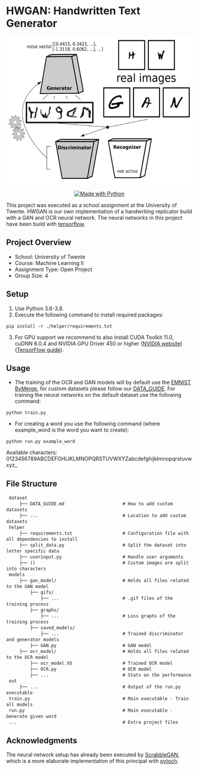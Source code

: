 # HWGAN: Handwritten Text Generator

<p align="center">
  <img height="400" width="auto" src="image/HWGAN.gif">
</p>

<p align="center">
  <a aria-label="Python_shield" href="https://www.python.org/" target="_blank">
    <img alt="Made with Python" src="http://ForTheBadge.com/images/badges/made-with-python.svg" target="_blank" />
  </a>
</p>

This project was executed as a school assignment at the University of Twente. HWGAN is our own implementation of a handwriting replicator build with a GAN and OCR neural network. The neural networks in this project have been build with [tensorflow](https://github.com/tensorflow/tensorflow).

## Project Overview

- School: University of Twente
- Course: Machine Learning II
- Assignment Type: Open Project
- Group Size: 4

## Setup

1. Use Python 3.6-3.8.
2. Execute the following command to install required packages:

```
pip install -r ./helper/requirements.txt
```

3. For GPU support we recommend to also install CUDA Toolkit 11.0, cuDNN 8.0.4 and NVIDIA GPU Driver 450 or higher ([NVIDIA website](https://developer.nvidia.com/cuda-toolkit))([TensorFlow guide](https://www.tensorflow.org/install/gpu)).

## Usage

- The training of the OCR and GAN models will by default use the [EMNIST ByMerge](https://developer.nvidia.com/cuda-toolkit), for custom datasets please follow our [DATA_GUIDE](userinput/DATA_GUIDE.md). For training the neural networks on the default dataset use the following command:

```
python train.py
```

- For creating a word you use the following command (where example_word is the word you want to create):

```
python run.py example_word
```

Available characters: 0123456789ABCDEFGHIJKLMNOPQRSTUVWXYZabcdefghijklmnopqrstuvwxyz\_

## File Structure

     dataset
         ├── DATA_GUIDE.md                      # How to add custom datasets
         ├── ...                                # Location to add custom datasets
     helper
         ├── requirements.txt                   # Configuration file with all dependencies to install
         ├── split_data.py                      # Split the dataset into letter specific data
         ├── userinput.py                       # Handle user arguments
         ├── ()                                 # Custom images are split into characters
     models
         ├── gan_model/                         # Holds all files related to the GAN model
             ├── gifs/
                 ├── ...                        # .gif files of the training process
             ├── graphs/
                 ├── ...                        # Loss graphs of the training process
             ├── saved_models/
                 ├── ...                        # Trained discriminator and generator models
             ├── GAN.py                         # GAN model
         ├── ocr_model/                         # Holds all files related to the OCR model
             ├── ocr_model.h5                   # Trained OCR model
             ├── OCR.py                         # OCR model
             ├── ...                            # Stats on the performance
     out
         ├── ...                                # Output of the run.py executable
     train.py                                   # Main executable - Train all models
     run.py                                     # Main executable - Generate given word
     ...                                        # Extra project files

## Acknowledgments

The neural network setup has already been executed by [ScrabbleGAN](https://github.com/amzn/convolutional-handwriting-gan), which is a more elaborate implementation of this principal with [pytoch](https://github.com/pytorch/pytorch).
